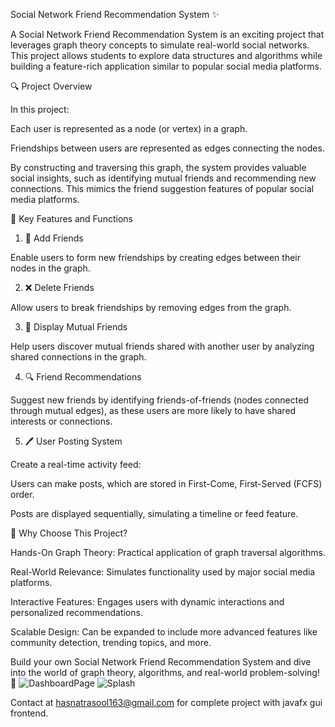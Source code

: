 Social Network Friend Recommendation System ✨

A Social Network Friend Recommendation System is an exciting project that leverages graph theory concepts to simulate real-world social networks. This project allows students to explore data structures and algorithms while building a feature-rich application similar to popular social media platforms.

🔍 Project Overview

In this project:

Each user is represented as a node (or vertex) in a graph.

Friendships between users are represented as edges connecting the nodes.

By constructing and traversing this graph, the system provides valuable social insights, such as identifying mutual friends and recommending new connections. This mimics the friend suggestion features of popular social media platforms.

🔧 Key Features and Functions

1. 🧩 Add Friends

Enable users to form new friendships by creating edges between their nodes in the graph.

2. ❌ Delete Friends

Allow users to break friendships by removing edges from the graph.

3. 🧳 Display Mutual Friends

Help users discover mutual friends shared with another user by analyzing shared connections in the graph.

4. 🔍 Friend Recommendations

Suggest new friends by identifying friends-of-friends (nodes connected through mutual edges), as these users are more likely to have shared interests or connections.

5. 🖊️ User Posting System

Create a real-time activity feed:

Users can make posts, which are stored in First-Come, First-Served (FCFS) order.

Posts are displayed sequentially, simulating a timeline or feed feature.

🌟 Why Choose This Project?

Hands-On Graph Theory: Practical application of graph traversal algorithms.

Real-World Relevance: Simulates functionality used by major social media platforms.

Interactive Features: Engages users with dynamic interactions and personalized recommendations.

Scalable Design: Can be expanded to include more advanced features like community detection, trending topics, and more.

Build your own Social Network Friend Recommendation System and dive into the world of graph theory, algorithms, and real-world problem-solving! 🚀
![DashboardPage](https://github.com/user-attachments/assets/5cf3989b-4808-452d-afc3-476860c5cd3b)
![Splash](https://github.com/user-attachments/assets/ac9e5b73-031c-48fe-8cc3-b6b4c5f3bbbb)


Contact at hasnatrasool163@gmail.com for complete project with javafx gui frontend.
